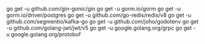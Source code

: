 go get -u github.com/gin-gonic/gin
go get -u gorm.io/gorm
go get -u gorm.io/driver/postgres
go get -u github.com/go-redis/redis/v8
go get -u github.com/segmentio/kafka-go
go get -u github.com/joho/godotenv
go get -u github.com/golang-jwt/jwt/v5
go get -u google.golang.org/grpc
go get -u google.golang.org/protobuf